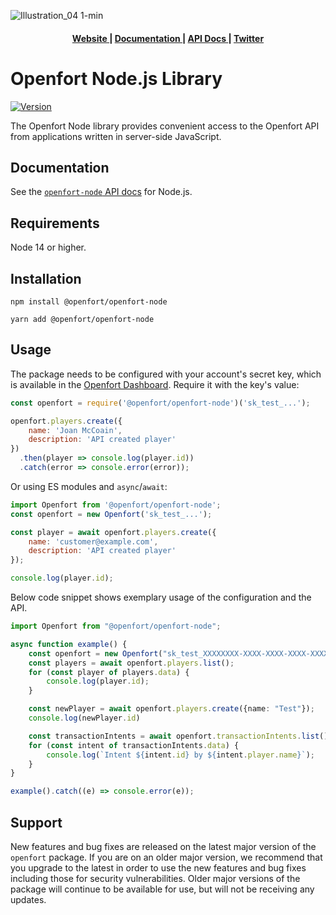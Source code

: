 ![Illustration_04 1-min](https://github.com/user-attachments/assets/84796219-8196-40fb-a28a-6ca24a388818)

<div align="center">
  <h4>
    <a href="https://www.openfort.xyz/">
      Website
    </a>
    <span> | </span>
    <a href="https://www.openfort.xyz/docs">
      Documentation
    </a>
    <span> | </span>
    <a href="https://www.openfort.xyz/docs/reference/api/authentication">
      API Docs
    </a>
    <span> | </span>
    <a href="https://twitter.com/openfortxyz">
      Twitter
    </a>
  </h4>
</div>


# Openfort Node.js Library

[![Version](https://img.shields.io/npm/v/@openfort/openfort-node.svg)](https://www.npmjs.org/package/@openfort/openfort-node)

The Openfort Node library provides convenient access to the Openfort API from applications written in server-side JavaScript.

## Documentation

See the [`openfort-node` API docs]([https://openfort.xyz/docs/api?lang=node](https://www.openfort.xyz/docs/reference/api/introduction)) for Node.js.

## Requirements

Node 14 or higher.

## Installation

```shell
npm install @openfort/openfort-node
```

```shell
yarn add @openfort/openfort-node
```

## Usage

The package needs to be configured with your account's secret key, which is
available in the [Openfort Dashboard][api-keys]. Require it with the key's
value:

<!-- prettier-ignore -->
```js
const openfort = require('@openfort/openfort-node')('sk_test_...');

openfort.players.create({
    name: 'Joan McCoain',
    description: 'API created player'
})
  .then(player => console.log(player.id))
  .catch(error => console.error(error));
```

Or using ES modules and `async`/`await`:

```js
import Openfort from '@openfort/openfort-node';
const openfort = new Openfort('sk_test_...');

const player = await openfort.players.create({
    name: 'customer@example.com',
    description: 'API created player'
});

console.log(player.id);
```

Below code snippet shows exemplary usage of the configuration and the API. 

```typescript
import Openfort from "@openfort/openfort-node";

async function example() {
    const openfort = new Openfort("sk_test_XXXXXXXX-XXXX-XXXX-XXXX-XXXXXXXXXXXX");
    const players = await openfort.players.list();
    for (const player of players.data) {
        console.log(player.id);
    }

    const newPlayer = await openfort.players.create({name: "Test"});
    console.log(newPlayer.id)

    const transactionIntents = await openfort.transactionIntents.list();
    for (const intent of transactionIntents.data) {
        console.log(`Intent ${intent.id} by ${intent.player.name}`);
    }
}

example().catch((e) => console.error(e));
```

## Support

New features and bug fixes are released on the latest major version of the `openfort` package. If you are on an older major version, we recommend that you upgrade to the latest in order to use the new features and bug fixes including those for security vulnerabilities. Older major versions of the package will continue to be available for use, but will not be receiving any updates.

[api-keys]: https://dashboard.openfort.xyz/api-keys

<!--
# vim: set tw=79:
-->
